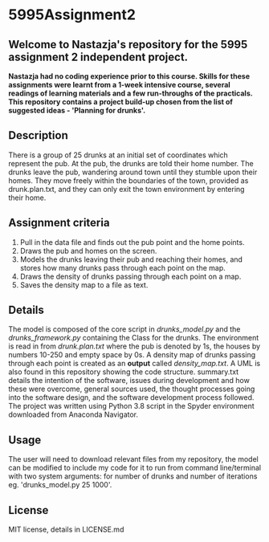 # 5995Assignment2

## Welcome to Nastazja's repository for the 5995 assignment 2 independent project. 

**Nastazja had no coding experience prior to this course. Skills for these assignments were learnt from a 1-week intensive course, several readings of learning 
materials and a few run-throughs of the practicals. This repository contains a project build-up chosen from the list of suggested ideas - 'Planning for drunks'.**

## Description

There is a group of 25 drunks at an initial set of coordinates which represent the pub. At the pub, the drunks are told their home number. The drunks leave 
the pub, wandering around town until they stumble upon their homes. They move freely within the boundaries of the town, provided as drunk.plan.txt, and they can
only exit the town environment by entering their home. 

## Assignment criteria

1. Pull in the data file and finds out the pub point and the home points.
2. Draws the pub and homes on the screen.
3. Models the drunks leaving their pub and reaching their homes, and stores how many drunks pass through each point on the map.
4. Draws the density of drunks passing through each point on a map.
5. Saves the density map to a file as text.

## Details 

The model is composed of the core script in *drunks_model.py* and the *drunks_framework.py* containing the Class for the drunks. The environment is read in from 
*drunk.plan.txt* where the pub is denoted by 1s, the houses by numbers 10-250 and empty space by 0s. A density map of drunks passing through each point is created 
as an **output** called *density_map.txt*. A UML is also found in this repository showing the code structure. summary.txt details the intention of the software,
issues during development and how these were overcome, general sources used, the thought processes going into the software design, and the software development
process followed. The project was written using Python 3.8 script in the Spyder environment downloaded from Anaconda Navigator.

## Usage 

The user will need to download relevant files from my repository, the model can be modified to include my code for it to run from command line/terminal with two
system arguments: for number of drunks and number of iterations eg. 'drunks_model.py 25 1000'.

## License 

MIT license, details in LICENSE.md

